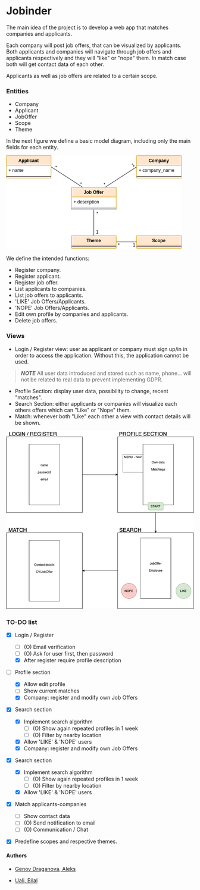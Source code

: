 # Jobinder

The main idea of the project is to develop a web app that matches companies and applicants.

Each company will post job offers, that can be visualized by applicants. Both applicants and companies will navigate through job offers and applicants respectively and they will "like" or "nope" them. In match case both will get contact data of each other. 

Applicants as well as job offers are related to a certain scope.
### Entities
* Company
* Applicant
* JobOffer
* Scope
* Theme

In the next figure we define a basic model diagram, including only the main fields for each entity.

![alt-text](media/model_diagram.png)

We define the intended functions:
* Register company.
* Register applicant.
* Register job offer.
* List applicants to companies.
* List job offers to applicants.
* 'LIKE' Job Offers/Applicants.
* 'NOPE' Job Offers/Applicants.
* Edit own profile by companies and applicants.
* Delete job offers.

### Views

* Login / Register view: user as applicant or company must sign up/in in order to access the application. 
Without this, the application cannot be used. 
> **_NOTE_** All user data introduced and stored such as name, phone... will not be related to real data to prevent implementing GDPR.
* Profile Section: display user data, possibility to change, recent "matches".
* Search Section: either applicants or companies will visualize each others offers which can "Like" or "Nope" them.
* Match: whenever both "Like" each other a view with contact details will be shown.

![alt-text](media/views.png)

### TO-DO list

- [x] Login / Register
    - [ ] (O) Email verification
    - [ ] (O) Ask for user first, then password
    - [x] After register require profile description
- [ ] Profile section
    - [X] Allow edit profile 
    - [ ] Show current matches
    - [x] Company: register and modify own Job Offers
- [x] Search section
    - [x] Implement search algorithm
        - [ ] (O) Show again repeated profiles in 1 week
        - [ ] (O) Filter by nearby location
    - [x] Allow 'LIKE' & 'NOPE' users
    - [x] Company: register and modify own Job Offers
- [x] Search section
    - [x] Implement search algorithm
        - [ ] (O) Show again repeated profiles in 1 week
        - [ ] (O) Filter by nearby location
    - [x] Allow 'LIKE' & 'NOPE' users
- [x] Match applicants-companies
    - [ ] Show contact data
    - [ ] (O) Send notification to email 
    - [ ] (O) Communication / Chat
- [X] Predefine scopes and respective themes.



#### Authors
* [Genov Draganova, Aleks](https://github.com/AleksSG)

* [Uali, Bilal](https://github.com/bilaluali)
